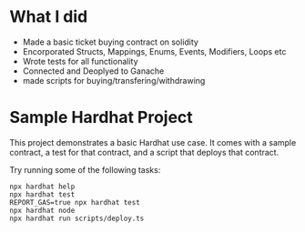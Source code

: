 # What I did
- Made a basic ticket buying contract on solidity
- Encorporated Structs, Mappings, Enums, Events, Modifiers, Loops etc
- Wrote tests for all functionality
- Connected and Deoplyed to Ganache
- made scripts for buying/transfering/withdrawing

# Sample Hardhat Project

This project demonstrates a basic Hardhat use case. It comes with a sample contract, a test for that contract, and a script that deploys that contract.

Try running some of the following tasks:

```shell
npx hardhat help
npx hardhat test
REPORT_GAS=true npx hardhat test
npx hardhat node
npx hardhat run scripts/deploy.ts
```
